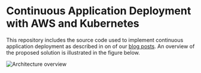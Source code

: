 # Continuous Application Deployment with AWS and Kubernetes

This repository includes the source code used to implement continuous application deployment as described in on of our [blog posts](???).
An overview of the proposed solution is illustrated in the figure below.

![Architecture overview](???)
